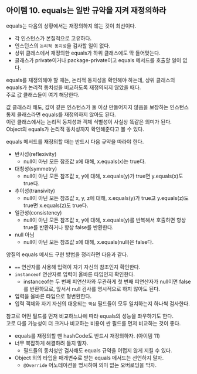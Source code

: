 ## 아이템 10. equals는 일반 규약을 지켜 재정의하라

equals는 다음의 상황에서는 재정의하지 않는 것이 최선이다.

- 각 인스턴스가 본질적으로 고유하다.
- 인스턴스의 `논리적 동치성`을 검사할 일이 없다.
- 상위 클래스에서 재정의한 equals가 하위 클래스에도 딱 들어맞는다.
- 클래스가 private이거나 package-private이고 equals 메서드를 호출할 일이 없다.

equals를 재정의해야 할 때는, 논리적 동치성을 확인해야 하는데, 상위 클래스의 equals가 논리적 동치성을 비교하도록 재정의되지 않았을 때다.  
주로 값 클래스들이 여기 해당한다.  

값 클래스라 해도, 값이 같은 인스턴스가 둘 이상 만들어지지 않음을 보장하는 인스턴스 통제 클래스라면 equals를 재정의하지 않아도 된다.  
이런 클래스에서는 논리적 동치성과 객체 식별성이 사실상 똑같은 의미가 된다.  
Object의 equals가 논리적 동치성까지 확인해준다고 볼 수 있다.  

equals 메서드를 재정의할 때는 반드시 다음 규약을 따라야 한다.  

- 반사성(reflexivity)
    - null이 아닌 모든 참조값 x에 대해, x.equals(x)는 true다.
- 대칭성(symmetry)
    - null이 아닌 모든 참조값 x, y에 대해, x.equals(y)가 true면 y.equals(x)도 true다.
- 추이성(transivity)
    - null이 아닌 모든 참조값 x, y, z에 대해, x.equals(y)가 true고 y.equals(z)도 true면 x.equals(z)도 true다.
- 일관성(consistency)
    - null이 아닌 모든 참조값 x, y에 대해, x.equals(y)를 반복해서 호출하면 항상 true를 반환하거나 항상 false를 반환한다.
- null 아님
    - null이 아닌 모든 참조값 x에 대해, x.equals(null)은 false다.

양질의 equals 메서드 구현 방법을 정리하면 다음과 같다.  

- `==` 연산자를 사용해 입력이 자기 자신의 참조인지 확인한다.
- `instanceof` 연산자로 입력이 올바른 타입인지 확인한다.
    - instanceof는 두 번째 피연산자와 무관하게 첫 번째 피연산자가 null이면 false를 반환하므로, 앞서서 null 검사를 명시적으로 하지 않아도 된다.
- 입력을 올바른 타입으로 형변환한다.
- 입력 객체와 자기 자신의 대응되는 `핵심` 필드들이 모두 일치하는지 하나씩 검사한다.

참고로 어떤 필드를 먼저 비교하느냐에 따라 equals의 성능을 좌우하기도 한다.  
고로 다를 가능성이 더 크거나 비교하는 비용이 싼 필드를 먼저 비교하는 것이 좋다.  

- equals를 재정의할 땐 hashCode도 반드시 재정의하자. (아이템 11)
- 너무 복잡하게 해결하려 들지 말자.
    - 필드들의 동치성만 검사해도 equals 규약을 어렵지 않게 지킬 수 있다.
- Object 외의 타입을 매개변수로 받는 equals 메서드는 선언하지 말자.
    - `@Override` 어노테이션을 명시하여 의미 없는 오버로딩을 막자.
